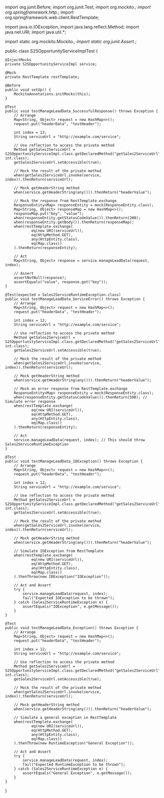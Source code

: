 import org.junit.Before;
import org.junit.Test;
import org.mockito.*;
import org.springframework.http.*;
import org.springframework.web.client.RestTemplate;

import java.io.IOException;
import java.lang.reflect.Method;
import java.net.URI;
import java.util.*;

import static org.mockito.Mockito.*;
import static org.junit.Assert.*;

public class S2SOpportunityServiceImplTest {

    @InjectMocks
    private S2SOpportunityServiceImpl service;

    @Mock
    private RestTemplate restTemplate;

    @Before
    public void setUp() {
        MockitoAnnotations.initMocks(this);
    }

    @Test
    public void testManageLeadData_SuccessfulResponse() throws Exception {
        // Arrange
        Map<String, Object> request = new HashMap<>();
        request.put("headerData", "testHeader");

        int index = 12;
        String serviceUrl = "http://example.com/service";

        // Use reflection to access the private method
        Method getSales2ServiceUrl = S2SOpportunityServiceImpl.class.getDeclaredMethod("getSales2ServiceUrl", int.class);
        getSales2ServiceUrl.setAccessible(true);

        // Mock the result of the private method
        when(getSales2ServiceUrl.invoke(service, index)).thenReturn(serviceUrl);

        // Mock getHeaderString method
        when(service.getHeaderString(any())).thenReturn("headerValue");

        // Mock the response from RestTemplate.exchange
        ResponseEntity<Map> responseEntity = mock(ResponseEntity.class);
        Map<String, Object> responseMap = new HashMap<>();
        responseMap.put("key", "value");
        when(responseEntity.getStatusCodeValue()).thenReturn(200);
        when(responseEntity.getBody()).thenReturn(responseMap);
        when(restTemplate.exchange(
                eq(new URI(serviceUrl)), 
                eq(HttpMethod.GET), 
                any(HttpEntity.class), 
                eq(Map.class))
        ).thenReturn(responseEntity);

        // Act
        Map<String, Object> response = service.manageLeadData(request, index);

        // Assert
        assertNotNull(response);
        assertEquals("value", response.get("key"));
    }

    @Test(expected = Sales2ServiceRuntimeException.class)
    public void testManageLeadData_ServiceError() throws Exception {
        // Arrange
        Map<String, Object> request = new HashMap<>();
        request.put("headerData", "testHeader");

        int index = 12;
        String serviceUrl = "http://example.com/service";

        // Use reflection to access the private method
        Method getSales2ServiceUrl = S2SOpportunityServiceImpl.class.getDeclaredMethod("getSales2ServiceUrl", int.class);
        getSales2ServiceUrl.setAccessible(true);

        // Mock the result of the private method
        when(getSales2ServiceUrl.invoke(service, index)).thenReturn(serviceUrl);

        // Mock getHeaderString method
        when(service.getHeaderString(any())).thenReturn("headerValue");

        // Mock an error response from RestTemplate.exchange
        ResponseEntity<Map> responseEntity = mock(ResponseEntity.class);
        when(responseEntity.getStatusCodeValue()).thenReturn(500); // Simulate error response
        when(restTemplate.exchange(
                eq(new URI(serviceUrl)), 
                eq(HttpMethod.GET), 
                any(HttpEntity.class), 
                eq(Map.class))
        ).thenReturn(responseEntity);

        // Act
        service.manageLeadData(request, index); // This should throw Sales2ServiceRuntimeException
    }

    @Test
    public void testManageLeadData_IOException() throws Exception {
        // Arrange
        Map<String, Object> request = new HashMap<>();
        request.put("headerData", "testHeader");

        int index = 12;
        String serviceUrl = "http://example.com/service";

        // Use reflection to access the private method
        Method getSales2ServiceUrl = S2SOpportunityServiceImpl.class.getDeclaredMethod("getSales2ServiceUrl", int.class);
        getSales2ServiceUrl.setAccessible(true);

        // Mock the result of the private method
        when(getSales2ServiceUrl.invoke(service, index)).thenReturn(serviceUrl);

        // Mock getHeaderString method
        when(service.getHeaderString(any())).thenReturn("headerValue");

        // Simulate IOException from RestTemplate
        when(restTemplate.exchange(
                eq(new URI(serviceUrl)), 
                eq(HttpMethod.GET), 
                any(HttpEntity.class), 
                eq(Map.class))
        ).thenThrow(new IOException("IOException"));

        // Act and Assert
        try {
            service.manageLeadData(request, index);
            fail("Expected IOException to be thrown");
        } catch (Sales2ServiceRuntimeException e) {
            assertEquals("IOException", e.getMessage());
        }
    }

    @Test
    public void testManageLeadData_Exception() throws Exception {
        // Arrange
        Map<String, Object> request = new HashMap<>();
        request.put("headerData", "testHeader");

        int index = 12;
        String serviceUrl = "http://example.com/service";

        // Use reflection to access the private method
        Method getSales2ServiceUrl = S2SOpportunityServiceImpl.class.getDeclaredMethod("getSales2ServiceUrl", int.class);
        getSales2ServiceUrl.setAccessible(true);

        // Mock the result of the private method
        when(getSales2ServiceUrl.invoke(service, index)).thenReturn(serviceUrl);

        // Mock getHeaderString method
        when(service.getHeaderString(any())).thenReturn("headerValue");

        // Simulate a general exception in RestTemplate
        when(restTemplate.exchange(
                eq(new URI(serviceUrl)), 
                eq(HttpMethod.GET), 
                any(HttpEntity.class), 
                eq(Map.class))
        ).thenThrow(new RuntimeException("General Exception"));

        // Act and Assert
        try {
            service.manageLeadData(request, index);
            fail("Expected RuntimeException to be thrown");
        } catch (Sales2ServiceRuntimeException e) {
            assertEquals("General Exception", e.getMessage());
        }
    }
}
